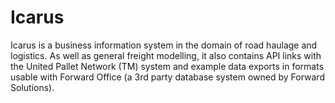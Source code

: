 # Icarus
Icarus is a business information system in the domain of road haulage and
logistics. As well as general freight modelling, it also contains API
links with the United Pallet Network (TM) system and example data exports in
formats usable with Forward Office (a 3rd party database system owned by
Forward Solutions).
